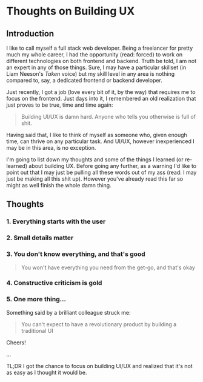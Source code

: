 # Thoughts on Building UX

## Introduction

I like to call myself a full stack web developer. Being a freelancer for pretty much my whole career, I had the opportunity (read: forced) to work on different technologies on both frontend and backend. Truth be told, I am not an expert in any of those things. Sure, I may have a particular skillset (in Liam Neeson's _Taken_ voice) but my skill level in any area is nothing compared to, say, a dedicated frontend or backend developer.

Just recently, I got a job (love every bit of it, by the way) that requires me to focus on the frontend. Just days into it, I remembered an old realization that just proves to be true, time and time again:

> Building UI/UX is damn hard. Anyone who tells you otherwise is full of shit.

Having said that, I like to think of myself as someone who, given enough time, can thrive on any particular task. And UI/UX, however inexperienced I may be in this area, is no exception.

I'm going to list down my thoughts and some of the things I learned (or re-learned) about building UX. Before going any further, as a warning I'd like to point out that I may just be pulling all these words out of my ass (read: I may just be making all this shit up). However you've already read this far so might as well finish the whole damn thing.

## Thoughts

### 1. Everything starts with the user

### 2. Small details matter

### 3. You don't know everything, and that's good

> You won't have everything you need from the get-go, and that's okay

### 4. Constructive criticism is gold

### 5. One more thing...

Something said by a brilliant colleague struck me:

> You can't expect to have a revolutionary product by building a traditional UI

Cheers!

...

TL;DR I got the chance to focus on building UI/UX and realized that it's not as easy as I thought it would be.
